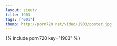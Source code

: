 ```yaml
--- 
layout: sieutv
title: 1903
tags: ["001"]
thumb: http://porn720.net/video/1903/poster.jpg
---
```

{% include porn720 key="1903" %} 
